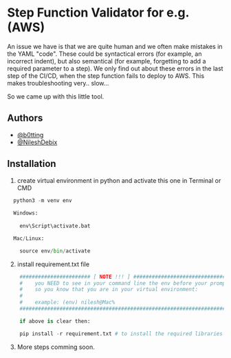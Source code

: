 
# Step Function Validator for e.g. (AWS)

An issue we have is that we are quite human and we often make mistakes in the YAML "code". 
These could be syntactical errors (for example, an incorrect indent), but also semantical (for example, forgetting to add a required parameter to a step). 
We only find out about these errors in the last step of the CI/CD, when the step function fails to deploy to AWS. This makes troubleshooting very.. slow...

So we came up with this little tool. 

## Authors

- [@b0tting](https://github.com/b0tting)
- [@NileshDebix](https://github.com/NileshDebix)


## Installation

1. create virtual environment in python and activate this one in Terminal or CMD

```python
  python3 -m venv env
  
  Windows: 
    
    env\Script\activate.bat

  Mac/Linux:

    source env/bin/activate
```

2. install requirement.txt file

```python
    ####################### [ NOTE !!! ] ############################################################
    #    you NEED to see in your command line the env before your prompt
    #    so you know that you are in your virtual environment:
    #
    #    example: (env) nilesh@Mac%
    ################################################################################################

    if above is clear then:

    pip install -r requirement.txt # to install the required libraries

```

3. More steps comming soon.

